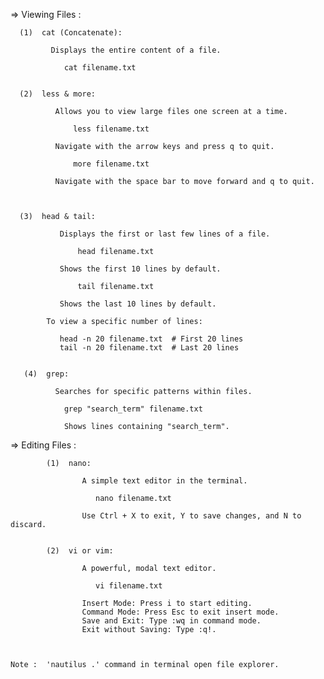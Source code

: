 =>   Viewing Files :

      (1)  cat (Concatenate):

             Displays the entire content of a file.

                cat filename.txt


      (2)  less & more:

              Allows you to view large files one screen at a time.

                  less filename.txt

              Navigate with the arrow keys and press q to quit.

                  more filename.txt

              Navigate with the space bar to move forward and q to quit.


            
      (3)  head & tail:

               Displays the first or last few lines of a file.

                   head filename.txt

               Shows the first 10 lines by default.

                   tail filename.txt

               Shows the last 10 lines by default.

            To view a specific number of lines:

               head -n 20 filename.txt  # First 20 lines
               tail -n 20 filename.txt  # Last 20 lines


       (4)  grep:

              Searches for specific patterns within files.

                grep "search_term" filename.txt

                Shows lines containing "search_term". 




=>   Editing Files :

            (1)  nano:

                    A simple text editor in the terminal.

                       nano filename.txt

                    Use Ctrl + X to exit, Y to save changes, and N to discard.


            (2)  vi or vim:

                    A powerful, modal text editor.

                       vi filename.txt

                    Insert Mode: Press i to start editing.
                    Command Mode: Press Esc to exit insert mode.
                    Save and Exit: Type :wq in command mode.
                    Exit without Saving: Type :q!.



    Note :  'nautilus .' command in terminal open file explorer.
